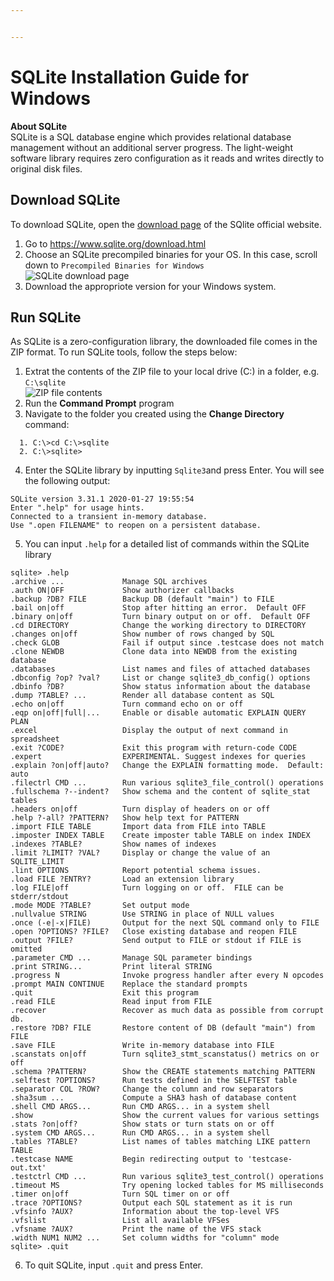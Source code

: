 ```yaml
---


---
```


<h1 id="sqlite-installation-guide-for-windows"><strong>SQLite Installation Guide for Windows</strong></h1>
<p><strong>About SQLite</strong><br>
SQLite is a SQL database engine which provides relational database management without an additional server progress. The light-weight software library requires zero configuration as it reads and writes directly to original disk files.</p>
<h2 id="download-sqlite">Download SQLite</h2>
<p>To download SQLite, open the <a href="https://www.sqlite.org/download.html">download page</a> of the SQlite official website.</p>
<ol>
<li>Go to <a href="https://www.sqlite.org/download.html">https://www.sqlite.org/download.html</a></li>
<li>Choose an SQLite precompiled binaries for your OS. In this case, scroll down to <code>Precompiled Binaries for Windows</code><br>
<img src="https://cdn.sqlitetutorial.net/wp-content/uploads/2019/08/SQLite3-Windows-Download.png" alt="SQLite download page"></li>
<li>Download the appropriote version for your Windows system.</li>
</ol>
<h2 id="run-sqlite">Run SQLite</h2>
<p>As SQLite is a zero-configuration library, the downloaded file comes in the ZIP format. To run SQLite tools, follow the steps below:</p>
<ol>
<li>Extrat the contents of the ZIP file to your local drive (C:) in a folder, e.g. <code>C:\sqlite</code><br>
<img src="https://cdn.sqlitetutorial.net/wp-content/uploads/2019/08/SQLite3-tools.png" alt="ZIP file contents"></li>
<li>Run the <strong>Command Prompt</strong> program</li>
<li>Navigate to the folder you created using the <strong>Change Directory</strong> command:</li>
</ol>
<pre><code>  1. C:\&gt;cd C:\&gt;sqlite
  2. C:\&gt;sqlite&gt;
</code></pre>
<ol start="4">
<li>Enter the SQLite library by inputting <code>Sqlite3</code>and press Enter. You will see the following output:</li>
</ol>
<pre><code>SQLite version 3.31.1 2020-01-27 19:55:54
Enter ".help" for usage hints.
Connected to a transient in-memory database.
Use ".open FILENAME" to reopen on a persistent database.
</code></pre>
<ol start="5">
<li>You can input <code>.help</code> for a detailed list of commands within the SQLite library</li>
</ol>
<pre><code>sqlite&gt; .help
.archive ...             Manage SQL archives
.auth ON|OFF             Show authorizer callbacks
.backup ?DB? FILE        Backup DB (default "main") to FILE
.bail on|off             Stop after hitting an error.  Default OFF
.binary on|off           Turn binary output on or off.  Default OFF
.cd DIRECTORY            Change the working directory to DIRECTORY
.changes on|off          Show number of rows changed by SQL
.check GLOB              Fail if output since .testcase does not match
.clone NEWDB             Clone data into NEWDB from the existing database
.databases               List names and files of attached databases
.dbconfig ?op? ?val?     List or change sqlite3_db_config() options
.dbinfo ?DB?             Show status information about the database
.dump ?TABLE? ...        Render all database content as SQL
.echo on|off             Turn command echo on or off
.eqp on|off|full|...     Enable or disable automatic EXPLAIN QUERY PLAN
.excel                   Display the output of next command in spreadsheet
.exit ?CODE?             Exit this program with return-code CODE
.expert                  EXPERIMENTAL. Suggest indexes for queries
.explain ?on|off|auto?   Change the EXPLAIN formatting mode.  Default: auto
.filectrl CMD ...        Run various sqlite3_file_control() operations
.fullschema ?--indent?   Show schema and the content of sqlite_stat tables
.headers on|off          Turn display of headers on or off
.help ?-all? ?PATTERN?   Show help text for PATTERN
.import FILE TABLE       Import data from FILE into TABLE
.imposter INDEX TABLE    Create imposter table TABLE on index INDEX
.indexes ?TABLE?         Show names of indexes
.limit ?LIMIT? ?VAL?     Display or change the value of an SQLITE_LIMIT
.lint OPTIONS            Report potential schema issues.
.load FILE ?ENTRY?       Load an extension library
.log FILE|off            Turn logging on or off.  FILE can be stderr/stdout
.mode MODE ?TABLE?       Set output mode
.nullvalue STRING        Use STRING in place of NULL values
.once (-e|-x|FILE)       Output for the next SQL command only to FILE
.open ?OPTIONS? ?FILE?   Close existing database and reopen FILE
.output ?FILE?           Send output to FILE or stdout if FILE is omitted
.parameter CMD ...       Manage SQL parameter bindings
.print STRING...         Print literal STRING
.progress N              Invoke progress handler after every N opcodes
.prompt MAIN CONTINUE    Replace the standard prompts
.quit                    Exit this program
.read FILE               Read input from FILE
.recover                 Recover as much data as possible from corrupt db.
.restore ?DB? FILE       Restore content of DB (default "main") from FILE
.save FILE               Write in-memory database into FILE
.scanstats on|off        Turn sqlite3_stmt_scanstatus() metrics on or off
.schema ?PATTERN?        Show the CREATE statements matching PATTERN
.selftest ?OPTIONS?      Run tests defined in the SELFTEST table
.separator COL ?ROW?     Change the column and row separators
.sha3sum ...             Compute a SHA3 hash of database content
.shell CMD ARGS...       Run CMD ARGS... in a system shell
.show                    Show the current values for various settings
.stats ?on|off?          Show stats or turn stats on or off
.system CMD ARGS...      Run CMD ARGS... in a system shell
.tables ?TABLE?          List names of tables matching LIKE pattern TABLE
.testcase NAME           Begin redirecting output to 'testcase-out.txt'
.testctrl CMD ...        Run various sqlite3_test_control() operations
.timeout MS              Try opening locked tables for MS milliseconds
.timer on|off            Turn SQL timer on or off
.trace ?OPTIONS?         Output each SQL statement as it is run
.vfsinfo ?AUX?           Information about the top-level VFS
.vfslist                 List all available VFSes
.vfsname ?AUX?           Print the name of the VFS stack
.width NUM1 NUM2 ...     Set column widths for "column" mode
sqlite&gt; .quit
</code></pre>
<ol start="6">
<li>To quit SQLite, input <code>.quit</code> and press Enter.</li>
</ol>

